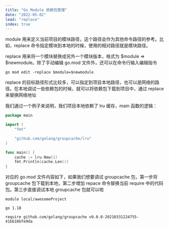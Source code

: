 ```yaml
---
title: "Go Module 依赖包管理"
date: "2022-05-02"
lead: "replace"
index: true
---
```


module 用来定义当前项目的模块路径，这个路径会作为其他命令路径的参考。比如，replace 命令指定模块到本地的时候，使用的相对路径就是模块路径。

replace 用来将一个模块替换成另外一个模块版本，格式为 $module => $newmodule。除了手动编辑 go.mod 文件外，还可以在命令行输入编辑指令

```
go mod edit -replace $module=$newmodule
```

replace 的目标路径形式比较多，可以指定到项目本地路径，也可以是网络的路径。在本地调试一些依赖包的时候，就可以将依赖包下载到项目中，通过 replace 来替换网络地址

我们通过一个例子来说明，我们项目本地依赖了 lru 缓存，main 函数的逻辑：

```go
package main

import (
	"fmt"

	"github.com/golang/groupcache/lru"
)

func main() {
	cache := lru.New(1)
	fmt.Println(cache.Len())
}
```

对应的 go.mod 文件内容如下，如果我们想要调试 groupcache 包，第一步将 groupcache 包下载到本地，第二步增加 repace 命令替换当前 require 中的代码包。第三步直接调试本地 groupcache 包就可以啦

```
module local/awesomeProject

go 1.18

require github.com/golang/groupcache v0.0.0-20210331224755-41bb18bfe9da
```